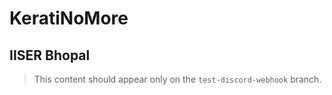# KeratiNoMore

## IISER Bhopal

> This content should appear only on the `test-discord-webhook` branch.

